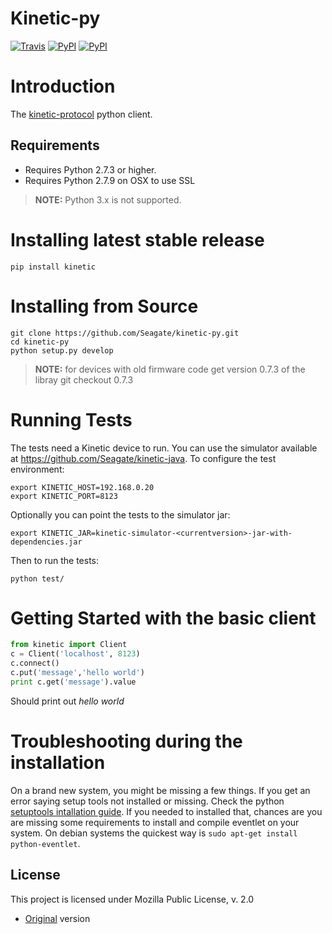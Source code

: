 # **Kinetic-py**
[![Travis](https://img.shields.io/travis/Kinetic/kinetic-py.svg)](https://travis-ci.org/Kinetic/kinetic-py)
[![PyPI](https://img.shields.io/pypi/v/kinetic.svg)](https://pypi.python.org/pypi/kinetic/)
[![PyPI](https://img.shields.io/pypi/l/kinetic.svg)](https://github.com/Seagate/kinetic-py/blob/master/LICENSE/LGPL2.1.md)

Introduction
============
The [kinetic-protocol](https://github.com/Seagate/kinetic-protocol) python client.

## Requirements
- Requires Python 2.7.3 or higher. 
- Requires Python 2.7.9 on OSX to use SSL 

> **NOTE:** Python 3.x is not supported. 
 
Installing latest stable release
================================
    pip install kinetic


Installing from Source
======================

    git clone https://github.com/Seagate/kinetic-py.git
    cd kinetic-py
    python setup.py develop

> **NOTE:** for devices with old firmware code get version 0.7.3 of the libray
    git checkout 0.7.3

Running Tests
=============
The tests need a Kinetic device to run. You can use the simulator available at https://github.com/Seagate/kinetic-java.
To configure the test environment:

    export KINETIC_HOST=192.168.0.20
    export KINETIC_PORT=8123

Optionally you can point the tests to the simulator jar:

    export KINETIC_JAR=kinetic-simulator-<currentversion>-jar-with-dependencies.jar

Then to run the tests:

    python test/

Getting Started with the basic client
=====================================

```python
from kinetic import Client
c = Client('localhost', 8123)
c.connect()
c.put('message','hello world')
print c.get('message').value
```
Should print out _hello world_

Troubleshooting during the installation
=======================================
On a brand new system, you might be missing a few things.
If you get an error saying setup tools not installed or missing.
Check the python [setuptools intallation guide](https://pypi.python.org/pypi/setuptools#installation-instructions).
If you needed to installed that, chances are you are missing some requirements to install and compile eventlet on your system.
On debian systems the quickest way is `sudo apt-get install python-eventlet`.


License
-------

This project is licensed under Mozilla Public License, v. 2.0
* [Original](LICENSE/Mozilla_Public_License_2.0.txt) version
